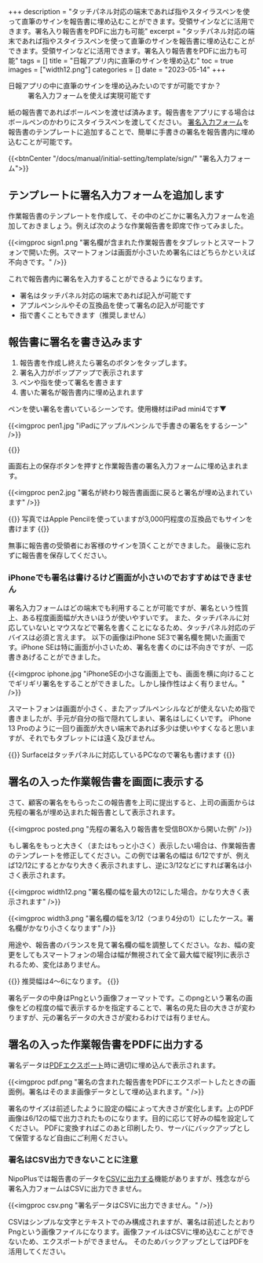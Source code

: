 +++
description = "タッチパネル対応の端末であれば指やスタイラスペンを使って直筆のサインを報告書に埋め込むことができます。受領サインなどに活用できます。署名入り報告書をPDFに出力も可能"
excerpt = "タッチパネル対応の端末であれば指やスタイラスペンを使って直筆のサインを報告書に埋め込むことができます。受領サインなどに活用できます。署名入り報告書をPDFに出力も可能"
tags = []
title = "日報アプリ内に直筆のサインを埋め込む"
toc = true
images = ["width12.png"]
categories = []
date = "2023-05-14"
+++

<dl class="faq">
<dt>日報アプリの中に直筆のサインを埋め込みたいのですが可能ですか？</dt>
<dd>署名入力フォームを使えば実現可能です</dd>
</dl>

紙の報告書であればボールペンを渡せば済みます。報告書をアプリにする場合はボールペンのかわりにスタイラスペンを渡してください。
[署名入力フォーム](/docs/manual/initial-setting/template/sign/)を報告書のテンプレートに追加することで、簡単に手書きの署名を報告書内に埋め込むことが可能です。

{{<btnCenter "/docs/manual/initial-setting/template/sign/" "署名入力フォーム">}}

## テンプレートに署名入力フォームを追加します


作業報告書のテンプレートを作成して、その中のどこかに署名入力フォームを追加しておきましょう。例えば次のような作業報告書を即席で作ってみました。

{{<imgproc sign1.png "署名欄が含まれた作業報告書をタブレットとスマートフォンで開いた例。スマートフォンは画面が小さいため署名にはどちらかといえば不向きです。" />}}

これで報告書内に署名を入力することができるようになります。

- 署名はタッチパネル対応の端末であれば記入が可能です
- アプルペンシルやその互換品を使って署名の記入が可能です
- 指で書くこともできます（推奨しません）


## 報告書に署名を書き込みます

1. 報告書を作成し終えたら署名のボタンをタップします。
1. 署名入力がポップアップで表示されます
1. ペンや指を使って署名を書きます
1. 書いた署名が報告書内に埋め込まれます

ペンを使い署名を書いているシーンです。使用機材はiPad mini4です▼

{{<imgproc pen1.jpg "iPadにアップルペンシルで手書きの署名をするシーン" />}}

{{<nextArrow>}}


画面右上の保存ボタンを押すと作業報告書の署名入力フォームに埋め込まれます。

{{<imgproc pen2.jpg "署名が終わり報告書画面に戻ると署名が埋め込まれています" />}}

{{<alice pos="right" icon="tablet">}}
写真ではApple Pencilを使っていますが3,000円程度の互換品でもサインを書けます
{{</alice>}}


無事に報告書の受領者にお客様のサインを頂くことができました。
最後に忘れずに報告書を保存してください。

### iPhoneでも署名は書けるけど画面が小さいのでおすすめはできません

署名入力フォームはどの端末でも利用することが可能ですが、署名という性質上、ある程度画面幅が大きいほうが使いやすいです。
また、タッチパネルに対応していないとマウスなどで署名を書くことになるため、タッチパネル対応のデバイスは必須と言えます。
以下の画像はiPhone SE3で署名欄を開いた画面です。iPhone SEは特に画面が小さいため、署名を書くのには不向きですが、一応書きあげることができました。

{{<imgproc iphone.jpg "iPhoneSEの小さな画面上でも、画面を横に向けることでギリギリ署名をすることができました。しかし操作性はよく有りません。" />}}

スマートフォンは画面が小さく、またアップルペンシルなどが使えないため指で書きましたが、手元が自分の指で隠れてしまい、署名はしにくいです。
iPhone 13 Proのように一回り画面が大きい端末であれば多少は使いやすくなると思いますが、それでもタブレットには遠く及びません。

{{<alice pos="right" icon="pc">}}
Surfaceはタッチパネルに対応しているPCなので署名も書けます
{{</alice>}}

## 署名の入った作業報告書を画面に表示する

さて、顧客の署名をもらったこの報告書を上司に提出すると、上司の画面からは先程の署名が埋め込まれた報告書として表示されます。

{{<imgproc posted.png "先程の署名入り報告書を受信BOXから開いた例" />}}

もし署名をもっと大きく（またはもっと小さく）表示したい場合は、作業報告書のテンプレートを修正してください。この例では署名の幅は 6/12ですが、例えば12/12にするとかなり大きく表示されますし、逆に3/12などにすれば署名は小さく表示されます。

{{<imgproc width12.png "署名欄の幅を最大の12にした場合。かなり大きく表示されます" />}}

{{<imgproc width3.png "署名欄の幅を3/12（つまり4分の1）にしたケース。署名欄がかなり小さくなります" />}}

用途や、報告書のバランスを見て署名欄の幅を調整してください。なお、幅の変更をしてもスマートフォンの場合は幅が無視されて全て最大幅で縦1列に表示されるため、変化はありません。

{{<alice pos="right" icon="here">}}
推奨幅は4〜6になります。
{{</alice>}}

署名データの中身はPngという画像フォーマットです。このpngという署名の画像をどの程度の幅で表示するかを指定することで、署名の見た目の大きさが変わりますが、元の署名データの大きさが変わるわけでは有りません。

## 署名の入った作業報告書をPDFに出力する

署名データは[PDFエクスポート](/docs/manual/read-report/pdf/)時に適切に埋め込んで表示されます。

{{<imgproc pdf.png "署名の含まれた報告書をPDFにエクスポートしたときの画面例。署名はそのまま画像データとして埋め込まれます。" />}}

署名のサイズは前述したように設定の幅によって大きさが変化します。上のPDF画像は6/12の幅で出力されたものになります。目的に応じて好みの幅を設定してください。
PDFに変換すればこのあと印刷したり、サーバにバックアップとして保管するなど自由にご利用ください。

### 署名はCSV出力できないことに注意

NipoPlusでは報告書のデータを[CSVに出力する](/docs/manual/read-report/csv/)機能がありますが、残念ながら署名入力フォームはCSVに出力できません。

{{<imgproc csv.png "署名データはCSVに出力できません。" />}}

CSVはシンプルな文字とテキストでのみ構成されますが、署名は前述したとおりPngという画像ファイルになります。画像ファイルはCSVに埋め込むことができないため、エクスポートができません。
そのためバックアップとしてはPDFを活用してください。
